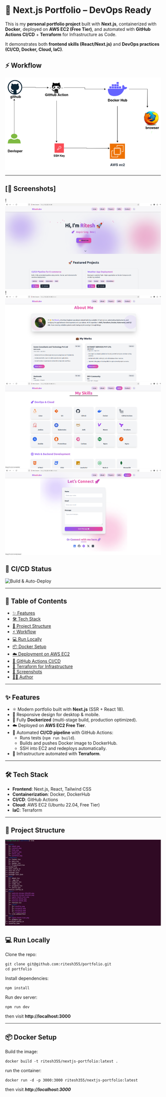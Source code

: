 # 🚀 Next.js Portfolio – DevOps Ready

This is my **personal portfolio project** built with **Next.js**, containerized with **Docker**, deployed on **AWS EC2 (Free Tier)**, and automated with **GitHub Actions CI/CD** + **Terraform** for Infrastructure as Code.

It demonstrates both **frontend skills (React/Next.js)** and **DevOps practices (CI/CD, Docker, Cloud, IaC)**.  

## ⚡ Workflow

![Workflow Diagram](./assets/workflow.png)

---

## [📸 Screenshots]

!![Homepage](./assets/home.png)
!![Homepage](./assets/about.png)
![Homepage](./assets/skill.png)
![Homepage](./assets/contact.png)





## 🚀 CI/CD Status

![Build & Auto-Deploy](https://github.com/ritesh355/portfolio/actions/workflows/main.yml/badge.svg)

---


## 📑 Table of Contents
- [✨ Features](#-features)
- [🛠️ Tech Stack](#️-tech-stack)
- [📂 Project Structure](#-project-structure)
- [⚡ Workflow](#-workflow)
- [💻 Run Locally](#-run-locally)
- [📦 Docker Setup](#-docker-setup)
- [☁️ Deployment on AWS EC2](#️-deployment-on-aws-ec2)
- [🤖 GitHub Actions CI/CD](#-github-actions-cicd)
- [🧩 Terraform for Infrastructure](#-terraform-for-infrastructure)
- [📸 Screenshots](#-screenshots)
- [👨‍💻 Author](#-author)

---

## ✨ Features
- ⚛️ Modern portfolio built with **Next.js** (SSR + React 18).
- 📱 Responsive design for desktop & mobile.
- 🐳 Fully **Dockerized** (multi-stage build, production optimized).
- ☁️ Deployed on **AWS EC2 Free Tier**.
- 🔄 Automated **CI/CD pipeline** with GitHub Actions:
  - Runs tests (`npm run build`).
  - Builds and pushes Docker image to DockerHub.
  - SSH into EC2 and redeploys automatically.
- 📜 Infrastructure automated with **Terraform**.

---

## 🛠️ Tech Stack
- **Frontend**: Next.js, React, Tailwind CSS  
- **Containerization**: Docker, DockerHub  
- **CI/CD**: GitHub Actions  
- **Cloud**: AWS EC2 (Ubuntu 22.04, Free Tier)  
- **IaC**: Terraform  

---

## 📂 Project Structure 

![Workflow Diagram](./assets/folder.png)

## 💻 Run Locally

Clone the repo:

```
git clone git@github.com:ritesh355/portfolio.git
cd portfolio
```
Install dependencies:

```
npm install
```
Run dev server:

```
npm run dev
```
then visit **http://localhost:3000**

---

## 📦 Docker Setup
Build the image:
```
docker build -t ritesh355/nextjs-portfolio:latest .
```
run the container:
```
docker run -d -p 3000:3000 ritesh355/nextjs-portfolio:latest
```
then visit ***http://localhost:3000***








